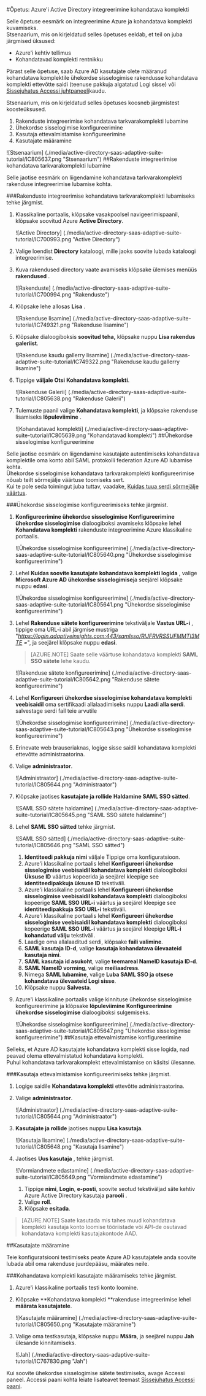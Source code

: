 <properties 
    pageTitle="Õpetus: Azure'i Active Directory integreerimine kohandatava komplekti | Microsoft Azure'i"
    description="Saate teada, kuidas lubada ühekordse sisselogimise, automatiseeritud ettevalmistamise ja muud Azure Active Directory kohandatava komplekti kasutamine!" 
    services="active-directory" 
    authors="jeevansd"  
    documentationCenter="na" 
    manager="femila"/>
<tags 
    ms.service="active-directory" 
    ms.devlang="na" 
    ms.topic="article" 
    ms.tgt_pltfrm="na" 
    ms.workload="identity" 
    ms.date="09/29/2016" 
    ms.author="jeedes" />

#<a name="tutorial-azure-active-directory-integration-with-adaptive-suite"></a>Õpetus: Azure'i Active Directory integreerimine kohandatava komplekti

Selle õpetuse eesmärk on integreerimine Azure ja kohandatava komplekti kuvamiseks.  
Stsenaarium, mis on kirjeldatud selles õpetuses eeldab, et teil on juba järgmised üksused:

-   Azure'i kehtiv tellimus
-   Kohandatavad komplekti rentnikku

Pärast selle õpetuse, saab Azure AD kasutajate olete määranud kohandatava komplektile ühekordse sisselogimise rakendusse kohandatava komplekti ettevõtte saidi (teenuse pakkuja algatatud Logi sisse) või [Sissejuhatus Accessi juhtpaneeli](active-directory-saas-access-panel-introduction.md)kaudu.

Stsenaarium, mis on kirjeldatud selles õpetuses koosneb järgmistest koosteüksused.

1.  Rakenduste integreerimise kohandatava tarkvarakomplekti lubamine
2.  Ühekordse sisselogimise konfigureerimine
3.  Kasutaja ettevalmistamise konfigureerimine
4.  Kasutajate määramine

![Stsenaarium] (./media/active-directory-saas-adaptive-suite-tutorial/IC805637.png "Stsenaarium")
##<a name="enabling-the-application-integration-for-adaptive-suite"></a>Rakenduste integreerimise kohandatava tarkvarakomplekti lubamine

Selle jaotise eesmärk on liigendamine kohandatava tarkvarakomplekti rakenduse integreerimise lubamise kohta.

###<a name="to-enable-the-application-integration-for-adaptive-suite-perform-the-following-steps"></a>Rakenduste integreerimise kohandatava tarkvarakomplekti lubamiseks tehke järgmist.

1.  Klassikaline portaalis, klõpsake vasakpoolsel navigeerimispaanil, klõpsake soovitud Azure **Active Directory**.

    ![Active Directory] (./media/active-directory-saas-adaptive-suite-tutorial/IC700993.png "Active Directory")

2.  Valige loendist **Directory** kataloogi, mille jaoks soovite lubada kataloogi integreerimise.

3.  Kuva rakendused directory vaate avamiseks klõpsake ülemises menüüs **rakendused** .

    ![Rakenduste] (./media/active-directory-saas-adaptive-suite-tutorial/IC700994.png "Rakenduste")

4.  Klõpsake lehe allosas **Lisa** .

    ![Rakenduse lisamine] (./media/active-directory-saas-adaptive-suite-tutorial/IC749321.png "Rakenduse lisamine")

5.  Klõpsake dialoogiboksis **soovitud teha,** klõpsake nuppu **Lisa rakendus galeriist**.

    ![Rakenduse kaudu gallerry lisamine] (./media/active-directory-saas-adaptive-suite-tutorial/IC749322.png "Rakenduse kaudu gallerry lisamine")

6.  Tippige **väljale Otsi** **Kohandatava komplekti**.

    ![Rakenduse Galerii] (./media/active-directory-saas-adaptive-suite-tutorial/IC805638.png "Rakenduse Galerii")

7.  Tulemuste paanil valige **Kohandatava komplekti**, ja klõpsake rakenduse lisamiseks **lõpuleviimine** .

    ![Kohandatavad komplekti] (./media/active-directory-saas-adaptive-suite-tutorial/IC805639.png "Kohandatavad komplekti")
##<a name="configuring-single-sign-on"></a>Ühekordse sisselogimise konfigureerimine

Selle jaotise eesmärk on liigendamine kasutajate autentimiseks kohandatava komplektile oma konto abil SAML protokolli federation Azure AD lubamise kohta.  
Ühekordse sisselogimise kohandatava tarkvarakomplekti konfigureerimise nõuab teilt sõrmejälje väärtuse toomiseks sert.  
Kui te pole seda toimingut juba tuttav, vaadake, [Kuidas tuua serdi sõrmejälje väärtus](http://youtu.be/YKQF266SAxI).

###<a name="to-configure-single-sign-on-perform-the-following-steps"></a>Ühekordse sisselogimise konfigureerimiseks tehke järgmist.

1.  **Konfigureerimine ühekordse sisselogimise** **Konfigureerimine ühekordse sisselogimise** dialoogiboksi avamiseks klõpsake lehel **Kohandatava komplekti** rakenduste integreerimine Azure klassikaline portaalis.

    ![Ühekordse sisselogimise konfigureerimine] (./media/active-directory-saas-adaptive-suite-tutorial/IC805640.png "Ühekordse sisselogimise konfigureerimine")

2.  Lehel **Kuidas soovite kasutajate kohandatava komplekti logida** , valige **Microsoft Azure AD ühekordse sisselogimise**ja seejärel klõpsake nuppu **edasi**.

    ![Ühekordse sisselogimise konfigureerimine] (./media/active-directory-saas-adaptive-suite-tutorial/IC805641.png "Ühekordse sisselogimise konfigureerimine")

3.  Lehel **Rakenduse sätete konfigureerimine** tekstiväljale **Vastus URL-i** , tippige oma URL-i abil järgmise mustriga "*https://login.adaptiveinsights.com:443/samlsso/RlJFRVRSSUFMMTI3MTE =*", ja seejärel klõpsake nuppu **edasi**.

    >[AZURE.NOTE] Saate selle väärtuse kohandatava komplekti **SAML SSO sätete** lehe kaudu.

    ![Rakenduse sätete konfigureerimine] (./media/active-directory-saas-adaptive-suite-tutorial/IC805642.png "Rakenduse sätete konfigureerimine")

4.  Lehel **Konfigureeri ühekordse sisselogimise kohandatava komplekti veebisaidil** oma sertifikaadi allalaadimiseks nuppu **Laadi alla serdi**. salvestage serdi fail teie arvutile

    ![Ühekordse sisselogimise konfigureerimine] (./media/active-directory-saas-adaptive-suite-tutorial/IC805643.png "Ühekordse sisselogimise konfigureerimine")

5.  Erinevate web brauseriaknas, logige sisse saidil kohandatava komplekti ettevõtte administraatorina.

6.  Valige **administraator**.

    ![Administraator] (./media/active-directory-saas-adaptive-suite-tutorial/IC805644.png "Administraator")

7.  Klõpsake jaotises **kasutajate ja rollide** **Haldamine SAML SSO sätted**.

    ![SAML SSO sätete haldamine] (./media/active-directory-saas-adaptive-suite-tutorial/IC805645.png "SAML SSO sätete haldamine")

8.  Lehel **SAML SSO sätted** tehke järgmist.

    ![SAML SSO sätted] (./media/active-directory-saas-adaptive-suite-tutorial/IC805646.png "SAML SSO sätted")

    1.  **Identiteedi pakkuja nimi** väljale Tippige oma konfiguratsioon.
    2.  Azure'i klassikaline portaalis lehel **Konfigureeri ühekordse sisselogimise veebisaidil kohandatava komplekti** dialoogiboksi **Üksuse ID** väärtus kopeerida ja seejärel kleepige see **identiteedipakkuja üksuse ID** tekstiväli.
    3.  Azure'i klassikaline portaalis lehel **Konfigureeri ühekordse sisselogimise veebisaidil kohandatava komplekti** dialoogiboksi kopeerige **SAML SSO URL-i** väärtus ja seejärel kleepige see **identiteedipakkuja SSO URL-i** tekstiväli.
    4.  Azure'i klassikaline portaalis lehel **Konfigureeri ühekordse sisselogimise veebisaidil kohandatava komplekti** dialoogiboksi kopeerige **SAML SSO URL-i** väärtus ja seejärel kleepige **URL-i kohandatud välju** tekstiväli.
    5.  Laadige oma allalaaditud serdi, klõpsake **faili valimine**.
    6.  **SAML kasutaja ID-d**, valige **kasutaja kohandatava ülevaateid kasutaja nimi**.
    7.  **SAML kasutaja id asukoht**, valige **teemareal NameID kasutaja ID-d**.
    8.  **SAML NameID vorming**, valige **meiliaadress**.
    9.  Nimega **SAML lubamine**, valige **Luba SAML SSO ja otsese kohandatava ülevaateid Logi sisse**.
    10. Klõpsake nuppu **Salvesta**.

9.  Azure'i klassikaline portaalis valige kinnituse ühekordse sisselogimise konfigureerimine ja klõpsake **lõpuleviimine** **Konfigureerimine ühekordse sisselogimise** dialoogiboksi sulgemiseks.

    ![Ühekordse sisselogimise konfigureerimine] (./media/active-directory-saas-adaptive-suite-tutorial/IC805647.png "Ühekordse sisselogimise konfigureerimine")
##<a name="configuring-user-provisioning"></a>Kasutaja ettevalmistamise konfigureerimine

Selleks, et Azure AD kasutajate kohandatava komplekti sisse logida, nad peavad olema ettevalmistatud kohandatava komplekti.  
Puhul kohandatava tarkvarakomplekt ettevalmistamise on käsitsi ülesanne.

###<a name="to-configure-user-provisioning-perform-the-following-steps"></a>Kasutaja ettevalmistamise konfigureerimiseks tehke järgmist.

1.  Logige saidile **Kohandatava komplekti** ettevõtte administraatorina.

2.  Valige **administraator**.

    ![Administraator] (./media/active-directory-saas-adaptive-suite-tutorial/IC805644.png "Administraator")

3.  **Kasutajate ja rollide** jaotises nuppu **Lisa kasutaja**.

    ![Kasutaja lisamine] (./media/active-directory-saas-adaptive-suite-tutorial/IC805648.png "Kasutaja lisamine")

4.  Jaotises **Uus kasutaja** , tehke järgmist.

    ![Vormiandmete edastamine] (./media/active-directory-saas-adaptive-suite-tutorial/IC805649.png "Vormiandmete edastamine")

    1.  Tippige **nimi**, **Login**, **e-posti**, soovite seotud tekstiväljad säte kehtiv Azure Active Directory kasutaja **parooli** .
    2.  Valige **roll**.
    3.  Klõpsake **esitada**.

>[AZURE.NOTE] Saate kasutada mis tahes muud kohandatava komplekti kasutaja konto loomise tööriistade või API-de osutavad kohandatava komplekti kasutajakontode AAD.

##<a name="assigning-users"></a>Kasutajate määramine

Teie konfiguratsiooni testimiseks peate Azure AD kasutajatele anda soovite lubada abil oma rakenduse juurdepääsu, määrates neile.

###<a name="to-assign-users-to-adaptive-suite-perform-the-following-steps"></a>Kohandatava komplekti kasutajate määramiseks tehke järgmist.

1.  Azure'i klassikaline portaalis testi konto loomine.

2.  Klõpsake **Kohandatava komplekti **rakenduse integreerimise lehel **määrata kasutajatele**.

    ![Kasutajate määramine] (./media/active-directory-saas-adaptive-suite-tutorial/IC805650.png "Kasutajate määramine")

3.  Valige oma testkasutaja, klõpsake nuppu **Määra**, ja seejärel nuppu **Jah** ülesande kinnitamiseks.

    ![Jah] (./media/active-directory-saas-adaptive-suite-tutorial/IC767830.png "Jah")

Kui soovite ühekordse sisselogimise sätete testimiseks, avage Accessi paneel. Accessi paani kohta leiate lisateavet teemast [Sissejuhatus Accessi paani](active-directory-saas-access-panel-introduction.md).
